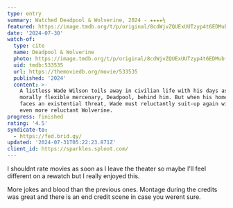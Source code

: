 ```yaml
---
type: entry
summary: Watched Deadpool & Wolverine, 2024 - ★★★★½
featured: https://image.tmdb.org/t/p/original/8cdWjvZQUExUUTzyp4t6EDMubfO.jpg
date: '2024-07-30'
watch-of:
  type: cite
  name: Deadpool & Wolverine
  photo: https://image.tmdb.org/t/p/original/8cdWjvZQUExUUTzyp4t6EDMubfO.jpg
  uid: tmdb:533535
  url: https://themoviedb.org/movie/533535
  published: '2024'
  content: >-
    A listless Wade Wilson toils away in civilian life with his days as the
    morally flexible mercenary, Deadpool, behind him. But when his homeworld
    faces an existential threat, Wade must reluctantly suit-up again with an
    even more reluctant Wolverine.
progress: finished
rating: '4.5'
syndicate-to:
  - https://fed.brid.gy/
updated: '2024-07-31T05:22:23.871Z'
client_id: https://sparkles.sploot.com/
---
```

I shouldnt rate movies as soon as I leave the theater so maybe I'll feel different on a rewatch but I really enjoyed this.

More jokes and blood than the previous ones. Montage during the credits was great and there is an end credit scene in case you werent sure.
